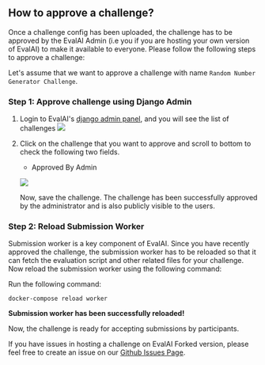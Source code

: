 ## How to approve a challenge?

Once a challenge config has been uploaded, the challenge has to be approved by the EvalAI Admin (i.e you if you are hosting your own version of EvalAI) to make it available to everyone. Please follow the following steps to approve a challenge:

Let's assume that we want to approve a challenge with name `Random Number Generator Challenge`.

### Step 1: Approve challenge using Django Admin

1. Login to EvalAI's [django admin panel](http://localhost:8000/admin/challenges/challenge/), and you will see the list of challenges
    ![](https://i.imgur.com/FRi5ofa.png)

2. Click on the challenge that you want to approve and scroll to bottom to check the following two fields.
    * Approved By Admin

    ![](https://i.imgur.com/l7fQrxX.png)

    Now, save the challenge. The challenge has been successfully approved by the administrator and is also publicly visible to the users.

### Step 2: Reload Submission Worker

Submission worker is a key component of EvalAI. Since you have recently approved the challenge, the submission worker has to be reloaded so that it can fetch the evaluation script and other related files for your challenge. Now reload the submission worker using the following command:

Run the following command:

    docker-compose reload worker 

**Submission worker has been successfully reloaded!**

Now, the challenge is ready for accepting submissions by participants.

If you have issues in hosting a challenge on EvalAI Forked version, please feel free to create an issue on our [Github Issues Page](https://github.com/Cloud-CV/EvalAI/issues/new).
